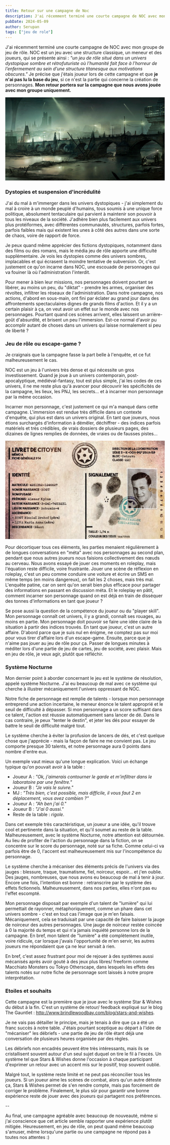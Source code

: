 ```yaml
---
title: Retour sur une campagne de Noc
description: J'ai récemment terminé une courte campagne de NOC avec mon groupe de jeu de rôle. NOC est un jeu avec...
pubDate: 2024-05-09
author: Serupan
tags: ["jeu de role"]
---
```


J'ai récemment terminé une courte campagne de NOC avec mon groupe de jeu de rôle. NOC est un jeu avec une structure classique, un meneur et des joueurs, qui se présente ainsi : *"un jeu de rôle situé dans un univers dystopique sombre et rétrofuturiste où l’humanité fait face à l’horreur de l’enfermement au sein d’une structure titanesque aux motivations obscures."* Je précise que j'étais joueur lors de cette campagne et que **je n'ai pas lu la base du jeu**, si ce n'est la partie qui concerne la création de personnages. **Mon retour portera sur la campagne que nous avons jouée avec mon groupe uniquement.** 

![](../../images/posts/noc2.jpg)
### Dystopies et suspension d'incrédulité
J'ai du mal à m'immerger dans les univers dystopiques - j'ai simplement du mal à croire à un monde peuplé d'humains, tous soumis à une unique force politique, absolument tentaculaire qui parvient à maintenir son pouvoir à tous les niveaux de la société. J'adhère bien plus facilement aux univers plus protéiformes, avec différentes communautés, structures, parfois fortes, parfois faibles mais qui existent les unes à côté des autres dans une sorte de chaos, voire de rapport de force. 

Je peux quand même apprécier des fictions dystopiques, notamment dans des films ou des romans, mais le média jeu de rôle apporte une difficulté supplémentaire. Je vois les dystopies comme des univers sombres, implacables et qui écrasent la moindre tentative de subversion. Or, c'est justement ce qu'on incarne dans NOC, une escouade de personnages qui va fouiner là où l'administration l'interdit. 

Pour mener à bien leur missions, nos personnages doivent pourtant se libérer, au moins un peu, du "diktat" - prendre les armes, organiser des révoltes, infiltrer les réseaux de l'administration. Dans notre campagne, nos actions, d'abord en sous-main, ont fini par éclater au grand jour dans des affrontements spectaculaires dignes de grands films d'action. Et il y a un certain plaisir à ça, on veut avoir un effet sur le monde avec nos personnages. Pourtant quand ces scènes arrivent, elles laissent un arrière-goût d'absurdité, et brisent un peu l'immersion. Est-ce normal d'avoir pu accomplir autant de choses dans un univers qui laisse normalement si peu de liberté ?
### Jeu de rôle ou escape-game ?

Je craignais que la campagne fasse la part belle à l'enquête, et ce fut malheureusement le cas. 

NOC est un jeu à l'univers très dense et qui nécessite un gros investissement. Quand je joue à un univers contemporain, post-apocalyptique, médiéval-fantasy, tout est plus simple, j'ai les codes de ces univers, il ne me reste plus qu'à avancer pour découvrir les spécificités de la campagne, les lieux, les PNJ, les secrets… et à incarner mon personnage par la même occasion. 

Incarner mon personnage, c'est justement ce qui m'a manqué dans cette campagne. L'immersion est rendue très difficile dans un contexte d'enquête, qui plus est dans un univers original. En tant que joueurs, nous étions surchargés d'information à démêler, déchiffrer - des indices parfois matériels et très crédibles, de vrais dossiers de plusieurs pages, des dizaines de lignes remplies de données, de vraies ou de fausses pistes… 

![](../../images/posts/noc1.jpg)

Pour décortiquer tous ces éléments, les parties menaient régulièrement à de longues conversations en "méta" avec nos personnages au second plan, pendant que nous autres joueurs nous faisions collectivement des nœuds au cerveau. Nous avons essayé de jouer ces moments en roleplay, mais l'équation reste difficile, voire frustrante. Jouer une scène de réflexion en roleplay, c'est un peu comme conduire une voiture et écrire un SMS en même temps (en moins dangereux), on fait les 2 choses, mais très mal. L'enquête patine, car on sent qu'on serait bien plus efficace pour partager des informations en passant en discussion méta. Et le roleplay en pâtit, comment incarner son personnage quand on est déjà en train de disséquer des tonnes d'informations en tant que joueur ? 

Se pose aussi la question de la compétence du joueur ou du "player skill". Mon personnage connaît cet univers, il y a grandi, connaît ses rouages, au moins en partie. Mon personnage doit pouvoir se faire une idée claire de la situation à partir des indices trouvés. En tant que joueur, c'est un autre affaire. D'abord parce que je suis nul en énigme, ne comptez pas sur moi pour vous tirer d'affaire lors d'un escape-game. Ensuite, parce que je n'aime pas jouer au jeu de rôle pour ça. Passer de longues minutes à méditer lors d'une partie de jeu de cartes, jeu de société, avec plaisir. Mais en jeu de rôle, je veux agir, plutôt que réfléchir.
### Système Nocturne

Mon dernier point à aborder concernant le jeu est le système de résolution, appelé système Nocturne. J'ai eu beaucoup de mal avec ce système qui cherche à illustrer mécaniquement l'univers oppressant de NOC. 

Notre fiche de personnage est remplie de talents - lorsque mon personnage entreprend une action incertaine, le meneur énonce le talent approprié et le seuil de difficulté à dépasser. Si mon personnage a un score suffisant dans ce talent, l'action est réussie automatiquement sans lancer de dé. Dans le cas contraire, je peux "tenter le destin", et jeter les dés pour essayer de battre le seuil de difficulté malgré tout. 

 Le système cherche à éviter la profusion de lancers de dés, et c'est quelque chose que j'apprécie - mais la façon de faire ne me convient pas. Le jeu comporte presque 30 talents, et notre personnage aura 0 points dans nombre d'entre eux. 

Un exemple vaut mieux qu'une longue explication. Voici un échange typique qu'on pouvait avoir à la table : 

- Joueur A : *"Ok, j'aimerais contourner le garde et m'infiltrer dans le laboratoire par une fenêtre."*
- Joueur B : *"Je vais le suivre."*
- MJ : *"Très bien, c'est possible, mais difficile, il vous faut 2 en déplacement, vous avez combien ?"*
- Joueur A : *"Ah ben j'ai 0."*
- Joueur B : *"J'ai 0 aussi."*
- Reste de la table : *rigole*.

Dans cet exemple très caractéristique, un joueur a une idée, qu'il trouve cool et pertinente dans la situation, et qu'il soumet au reste de la table. Malheureusement, avec le système Nocturne, notre attention est détournée. Au lieu de profiter de l'action du personnage dans la fiction, on se concentre sur le score du personnage, noté sur sa fiche. Comme celui-ci va parfois être de 0, l'accent est malheureusement mis sur l'incompétence du personnage. 

Le système cherche à mécaniser des éléments précis de l'univers via des jauges : blessure, traque, traumatisme, fiel, noirceur, espoir… et j'en oublie. Des jauges, nombreuses, que nous avons eu beaucoup de mal à tenir à jour. Encore une fois, l'intention est bonne : retranscrire par le système des effets fictionnels. Malheureusement, dans nos parties, elles n'ont pas eu l'effet escompté.

Mon personnage disposait par exemple d'un talent de "lumière" qui lui permettait de rayonner, métaphoriquement, comme un phare dans cet univers sombre - c'est en tout cas l'image que je m'en faisais. Mécaniquement, cela se traduisait par une capacité de faire baisser la jauge de noirceur des autres personnages. Une jauge de noirceur restée coincée à 0 la majorité du temps et qui n'a jamais inquiété personne lors de la campagne. En bref, mon talent de "lumière" a été complètement inutile, voire ridicule, car lorsque j'avais l'opportunité de m'en servir, les autres joueurs me répondaient que ça ne leur servait à rien.

En bref, c'est assez frustrant pour moi de rejouer à des systèmes aussi mécanisés après avoir gouté à des jeux plus libres/ freeform comme Macchiato Monsters ou Tokyo Otherscape, dans lesquels les effets des talents notés sur notre fiche de personnage sont laissés à notre propre interprétation.

### Etoiles et souhaits

Cette campagne est la première que je joue avec le système Star & Wishes du début à la fin. C'est un système de retour/ feedback expliqué sur le blog The Gauntlet : http://www.brindlewoodbay.com/blog/stars-and-wishes. 

Je ne vais pas détailler le principe, mais je tenais à dire que ça a été un franc succès à notre table. J'étais pourtant sceptique au départ à l'idée de "mécaniser" les débriefs - une partie de jeu de rôle étant déjà une conversation de plusieurs heures organisée par des règles. 

Les débriefs non encadrés peuvent être très intéressants, mais ils se cristallisent souvent autour d'un seul sujet duquel on tire le fil à l'excès. Un système tel que Stars & Wishes donne l'occasion à chaque participant d'exprimer un retour avec un accent mis sur le positif, trop souvent oublié.

Malgré tout, le système reste limité et ne peut pas réconcilier tous les joueurs. Si un joueur aime les scènes de combat, alors qu'un autre déteste ça, Stars & Wishes permet de s'en rendre compte, mais pas forcément de corriger le problème. Finalement, le plus sûr pour garantir une bonne expérience reste de jouer avec des joueurs qui partagent nos préférences. 

--

Au final, une campagne agréable avec beaucoup de nouveauté, même si j'ai conscience que cet article semble rapporter une expérience plutôt mitigée. Heureusement, en jeu de rôle, on peut quand même beaucoup s'amuser, même lorsqu'une partie ou une campagne ne répond pas à toutes nos attentes :) 
